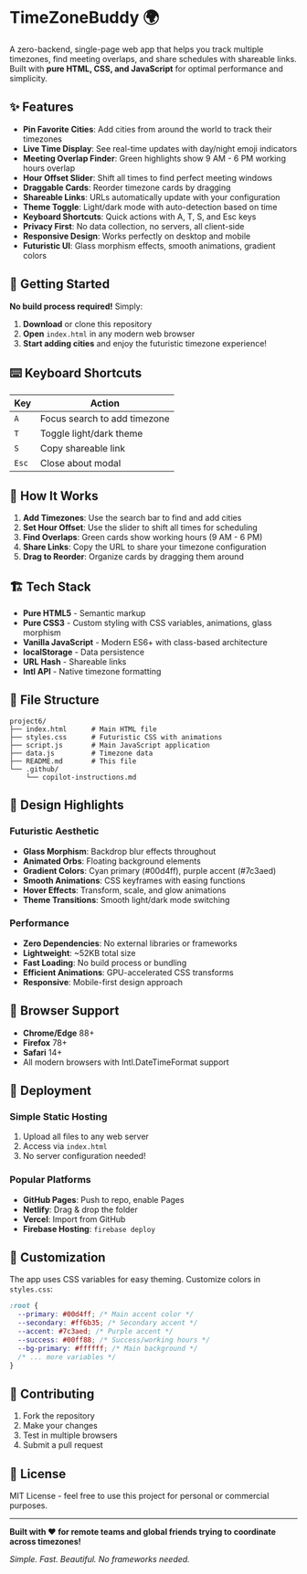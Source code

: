 # TimeZoneBuddy 🌍

A zero-backend, single-page web app that helps you track multiple timezones, find meeting overlaps, and share schedules with shareable links. Built with **pure HTML, CSS, and JavaScript** for optimal performance and simplicity.

## ✨ Features

- **Pin Favorite Cities**: Add cities from around the world to track their timezones
- **Live Time Display**: See real-time updates with day/night emoji indicators
- **Meeting Overlap Finder**: Green highlights show 9 AM - 6 PM working hours overlap
- **Hour Offset Slider**: Shift all times to find perfect meeting windows
- **Draggable Cards**: Reorder timezone cards by dragging
- **Shareable Links**: URLs automatically update with your configuration
- **Theme Toggle**: Light/dark mode with auto-detection based on time
- **Keyboard Shortcuts**: Quick actions with A, T, S, and Esc keys
- **Privacy First**: No data collection, no servers, all client-side
- **Responsive Design**: Works perfectly on desktop and mobile
- **Futuristic UI**: Glass morphism effects, smooth animations, gradient colors

## 🚀 Getting Started

**No build process required!** Simply:

1. **Download** or clone this repository
2. **Open** `index.html` in any modern web browser
3. **Start adding cities** and enjoy the futuristic timezone experience!

## ⌨️ Keyboard Shortcuts

| Key   | Action                       |
| ----- | ---------------------------- |
| `A`   | Focus search to add timezone |
| `T`   | Toggle light/dark theme      |
| `S`   | Copy shareable link          |
| `Esc` | Close about modal            |

## 🎯 How It Works

1. **Add Timezones**: Use the search bar to find and add cities
2. **Set Hour Offset**: Use the slider to shift all times for scheduling
3. **Find Overlaps**: Green cards show working hours (9 AM - 6 PM)
4. **Share Links**: Copy the URL to share your timezone configuration
5. **Drag to Reorder**: Organize cards by dragging them around

## 🏗️ Tech Stack

- **Pure HTML5** - Semantic markup
- **Pure CSS3** - Custom styling with CSS variables, animations, glass morphism
- **Vanilla JavaScript** - Modern ES6+ with class-based architecture
- **localStorage** - Data persistence
- **URL Hash** - Shareable links
- **Intl API** - Native timezone formatting

## 📁 File Structure

```
project6/
├── index.html      # Main HTML file
├── styles.css      # Futuristic CSS with animations
├── script.js       # Main JavaScript application
├── data.js         # Timezone data
├── README.md       # This file
└── .github/
    └── copilot-instructions.md
```

## 🎨 Design Highlights

### Futuristic Aesthetic

- **Glass Morphism**: Backdrop blur effects throughout
- **Animated Orbs**: Floating background elements
- **Gradient Colors**: Cyan primary (#00d4ff), purple accent (#7c3aed)
- **Smooth Animations**: CSS keyframes with easing functions
- **Hover Effects**: Transform, scale, and glow animations
- **Theme Transitions**: Smooth light/dark mode switching

### Performance

- **Zero Dependencies**: No external libraries or frameworks
- **Lightweight**: ~52KB total size
- **Fast Loading**: No build process or bundling
- **Efficient Animations**: GPU-accelerated CSS transforms
- **Responsive**: Mobile-first design approach

## 📱 Browser Support

- **Chrome/Edge** 88+
- **Firefox** 78+
- **Safari** 14+
- All modern browsers with Intl.DateTimeFormat support

## 🚀 Deployment

### Simple Static Hosting

1. Upload all files to any web server
2. Access via `index.html`
3. No server configuration needed!

### Popular Platforms

- **GitHub Pages**: Push to repo, enable Pages
- **Netlify**: Drag & drop the folder
- **Vercel**: Import from GitHub
- **Firebase Hosting**: `firebase deploy`

## 🎨 Customization

The app uses CSS variables for easy theming. Customize colors in `styles.css`:

```css
:root {
  --primary: #00d4ff; /* Main accent color */
  --secondary: #ff6b35; /* Secondary accent */
  --accent: #7c3aed; /* Purple accent */
  --success: #00ff88; /* Success/working hours */
  --bg-primary: #ffffff; /* Main background */
  /* ... more variables */
}
```

## 🤝 Contributing

1. Fork the repository
2. Make your changes
3. Test in multiple browsers
4. Submit a pull request

## 📄 License

MIT License - feel free to use this project for personal or commercial purposes.

---

**Built with ❤️ for remote teams and global friends trying to coordinate across timezones!**

_Simple. Fast. Beautiful. No frameworks needed._
